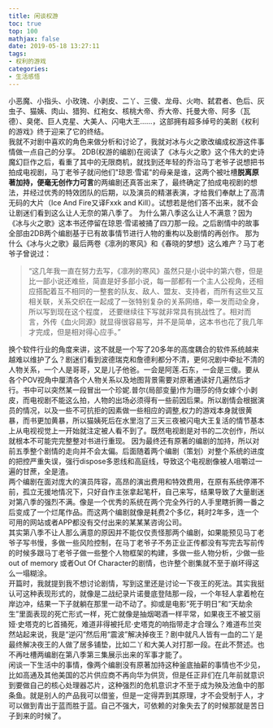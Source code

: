 ```yaml
---
title: 闲谈权游
toc: true
top: 100
mathjax: false
date: 2019-05-18 13:27:11
tags:
- 权利的游戏
categories:
- 生活感悟
---
```

小恶魔、小指头、小玫瑰、小剥皮、二丫、三傻、龙母、火吻、弑君者、色后、灰虫子、猫姨、肉山、猎狗、红袍女、核桃大帝、乔大帝、托曼大帝、阿多（瓦德）、臭佬、巨人克星、大美人、闪电大王……，这部拥有超多绰号的美剧《权利的游戏》终于迎来了它的终结。  
我就不对剧中喜欢的角色来做分析和讨论了，我就对冰与火之歌改编成权游这件事情做一点自己的分享。
2DB(权游的编剧)在阅读了《冰与火之歌》这个伟大的史诗魔幻巨作之后，看重了其中的无限商机，就找到还年轻的乔治马丁老爷子说想把书拍成电视剧，马丁老爷子就问他们"琼恩·雪诺"的母亲是谁，这两个被吐槽**脱离原著加持，便毫无创作力可言**的两编剧还真答出来了，最终确定了拍成电视剧的想法，并经过优秀的特效团队的后期，以及演员的精湛表演，才给我们奉献上了高清无码的大片（Ice And Fire又译Fxxk and Kill）。试想若是他们答不出来，就不会让剧迷们看到这么让人无奈的第八季了。
为什么第八季这么让人不满意？因为《冰与火之歌》这本书还停留在琼恩·雪诺被捅了四刀那一段。之后剧情中的故事全部由2DB两个编剧基于已有故事情节进行人物的重构以及剧情的再创作。
那为什么《冰与火之歌》最后两卷《凛冽的寒风》和《春晓的梦想》这么难产？马丁老爷子曾说过：
>“这几年我一直在努力去写，《凛冽的寒风》虽然只是小说中的第六卷，但是比一部小说还难些，简直是好多部小说，每一部都有一个主人公视角，还相应搭配着互不相同的一整套的队友、敌人、盟友、支持者，而所有这些又互相关联，关系交织在一起成了一张特别复杂的关系网络，牵一发而动全身，所以写到现在这个程度， 还要继续往下写就非常具有挑战性了。相对而言，外传《血火同源》就显得很容易写，并不是简单，这本书也花了我几年才完成，但是相对得心应手。”


换个软件行业的角度来讲，这不就是一个写了20多年的高度耦合的软件系统越来越难以维护了么？剧迷们看到波德瑞克和詹德利都分不清，更何况剧中牵扯不清的人物关系，一个人是哥哥，又是儿子他爸。一会是阿莲.石东，一会是三傻。要从各个POV视角中厘清各个人物关系以及地图背景需要对原著通读好几遍然后才行。书中可以突然某一段冒出一个珍妮.普尔(局部变量)作为珊莎的侍女嫁个小剥皮，而电视剧不能这么拍，人物的出场必须得有一些前因后果。所以剧情会根据演员的情况，以及一些不可抗拒的因素做一些相应的调整,权力的游戏本身就很黄暴，而书更加黄暴，所以猫姨死后在水里泡了三天三夜被闪电大王复活的情节基本上从电视视觉上一开始就注定被人看不到了。既然电视剧是对书的二次创作，所以就根本不可能完完整整对书进行重现。
因为最终还有原著的编剧的加持，所以对前五季整个剧情的走向并不会太偏。后面随着两个编剧（策划）对整个系统的进度的把控严重失误，强行dispose多恩线和高庭线，导致这个电视剧像被人咀嚼过一遍的甘蔗，全是渣。  
两个编剧在面对庞大的演员阵容，高昂的演出费用和特效费用，在原有系统停滞不前，孤立无援地情况下，只好自作主张拿起笔杆，自己来写，结果导致了大量剧迷对第八季的强烈不满。像是一个优秀的系统在两个完全外行的人手里瞎折腾一番之后变成了一个烂尾作品。而这两个编剧就像是耗费2个多亿，耗时2年多，连一个可用的网站或者APP都没有交付出来的某某某咨询公司。  
其实第八季不让人那么满意的原因并不能仅仅责怪那两个编剧，如果能预见马丁老爷子写书慢，多做一些风险控制，在马丁老爷子不务正业正传都没有写完去写前传的时候多跟马丁老爷子做一些整个人物框架的构建，多做一些人物分析，少做一些out of memory 或者Out Of Character的剧情，也许整个剧集就不至于崩坏得这么一塌糊涂。  
开篇时，我就提到我不想讨论剧情，写到这里还是讨论一下夜王的死法。其实我挺认可这种表现形式的，就像是二战纪录片诺曼底登陆那一段，一个年轻人拿着枪在岸边冲，结果一下子就躺在那里一动不动了。抑或是电影“死于明日”和“天劫余生”里面表现的死亡形式一样，死亡就像是抽烟喝酒一样平常，如果夜王不被艾丽娅·史塔克的匕首捅死，难道非得被托尼·史塔克的响指带走才合理么？难道布兰突然站起来说，我是“逆闪”然后用“震波”解决掉夜王？剧中就凡人皆有一血的二丫是最终解决夜王的人做了居多铺垫，比如二丫和大美人对打那一段。在此不赘述。也不再吐槽两编剧在第八季第三集展示出来的军事才能了。  
闲谈一下生活中的事情，像两个编剧没有原著加持这种釜底抽薪的事情也不少见，比如高通及其他美国的芯片供应商不再向华为供货，但是任正非们在几年前就意识到要做自己的核心处理器芯片，这种强烈的危机意识才不至于成为殃及池鱼中的那条鱼。就是别人的产品我可以借鉴，但是一定得弄到其原理，才不会受制于人，才可以做到青出于蓝而胜于蓝。自己不强大，可依赖的对象失去了的时候那就是苦日子到来的时候了。  